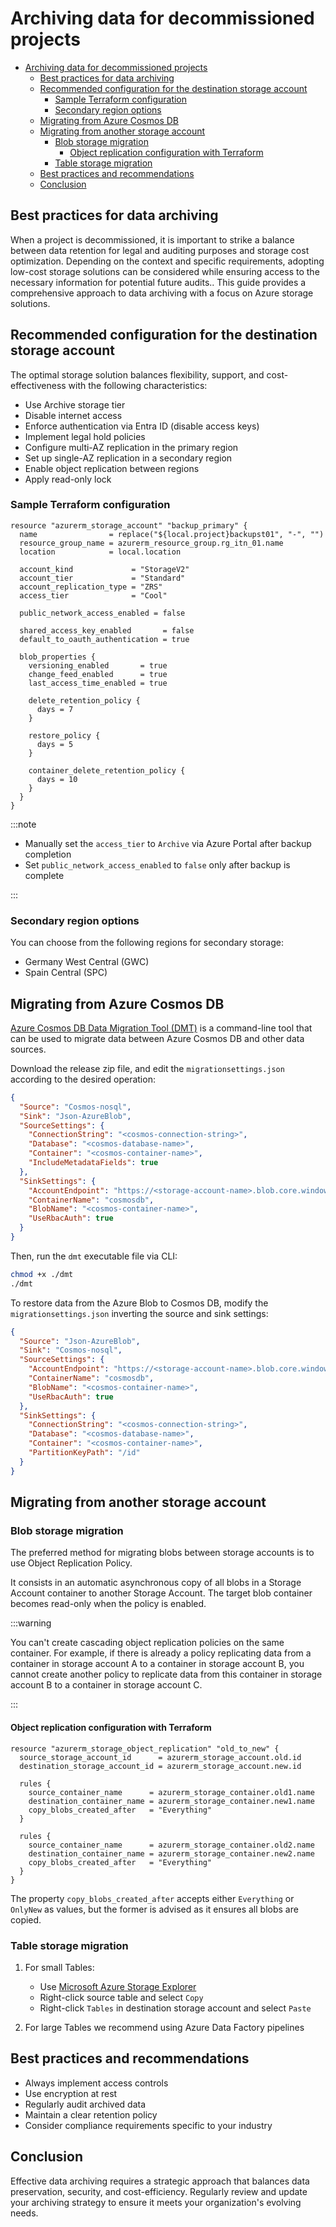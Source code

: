 # Archiving data for decommissioned projects

- [Archiving data for decommissioned projects](#archiving-data-for-decommissioned-projects)
  - [Best practices for data archiving](#best-practices-for-data-archiving)
  - [Recommended configuration for the destination storage account](#recommended-configuration-for-the-destination-storage-account)
    - [Sample Terraform configuration](#sample-terraform-configuration)
    - [Secondary region options](#secondary-region-options)
  - [Migrating from Azure Cosmos DB](#migrating-from-azure-cosmos-db)
  - [Migrating from another storage account](#migrating-from-another-storage-account)
    - [Blob storage migration](#blob-storage-migration)
      - [Object replication configuration with Terraform](#object-replication-configuration-with-terraform)
    - [Table storage migration](#table-storage-migration)
  - [Best practices and recommendations](#best-practices-and-recommendations)
  - [Conclusion](#conclusion)

## Best practices for data archiving

When a project is decommissioned, it is important to strike a balance between
data retention for legal and auditing purposes and storage cost optimization.
Depending on the context and specific requirements, adopting low-cost storage
solutions can be considered while ensuring access to the necessary information
for potential future audits.. This guide provides a comprehensive approach to
data archiving with a focus on Azure storage solutions.

## Recommended configuration for the destination storage account

The optimal storage solution balances flexibility, support, and
cost-effectiveness with the following characteristics:

- Use Archive storage tier
- Disable internet access
- Enforce authentication via Entra ID (disable access keys)
- Implement legal hold policies
- Configure multi-AZ replication in the primary region
- Set up single-AZ replication in a secondary region
- Enable object replication between regions
- Apply read-only lock

### Sample Terraform configuration

```hcl
resource "azurerm_storage_account" "backup_primary" {
  name                = replace("${local.project}backupst01", "-", "")
  resource_group_name = azurerm_resource_group.rg_itn_01.name
  location            = local.location

  account_kind             = "StorageV2"
  account_tier             = "Standard"
  account_replication_type = "ZRS"
  access_tier              = "Cool"

  public_network_access_enabled = false

  shared_access_key_enabled       = false
  default_to_oauth_authentication = true

  blob_properties {
    versioning_enabled       = true
    change_feed_enabled      = true
    last_access_time_enabled = true

    delete_retention_policy {
      days = 7
    }

    restore_policy {
      days = 5
    }

    container_delete_retention_policy {
      days = 10
    }
  }
}
```

:::note

- Manually set the `access_tier` to `Archive` via Azure Portal after backup
  completion
- Set `public_network_access_enabled` to `false` only after backup is complete

:::

### Secondary region options

You can choose from the following regions for secondary storage:

- Germany West Central (GWC)
- Spain Central (SPC)

## Migrating from Azure Cosmos DB

[Azure Cosmos DB Data Migration Tool (DMT)](https://github.com/AzureCosmosDB/data-migration-desktop-tool)
is a command-line tool that can be used to migrate data between Azure Cosmos DB
and other data sources.

Download the release zip file, and edit the `migrationsettings.json` according
to the desired operation:

```json
{
  "Source": "Cosmos-nosql",
  "Sink": "Json-AzureBlob",
  "SourceSettings": {
    "ConnectionString": "<cosmos-connection-string>",
    "Database": "<cosmos-database-name>",
    "Container": "<cosmos-container-name>",
    "IncludeMetadataFields": true
  },
  "SinkSettings": {
    "AccountEndpoint": "https://<storage-account-name>.blob.core.windows.net",
    "ContainerName": "cosmosdb",
    "BlobName": "<cosmos-container-name>",
    "UseRbacAuth": true
  }
}
```

Then, run the `dmt` executable file via CLI:

```sh
chmod +x ./dmt
./dmt
```

To restore data from the Azure Blob to Cosmos DB, modify the
`migrationsettings.json` inverting the source and sink settings:

```json
{
  "Source": "Json-AzureBlob",
  "Sink": "Cosmos-nosql",
  "SourceSettings": {
    "AccountEndpoint": "https://<storage-account-name>.blob.core.windows.net",
    "ContainerName": "cosmosdb",
    "BlobName": "<cosmos-container-name>",
    "UseRbacAuth": true
  },
  "SinkSettings": {
    "ConnectionString": "<cosmos-connection-string>",
    "Database": "<cosmos-database-name>",
    "Container": "<cosmos-container-name>",
    "PartitionKeyPath": "/id"
  }
}
```

## Migrating from another storage account

### Blob storage migration

The preferred method for migrating blobs between storage accounts is to use
Object Replication Policy.

It consists in an automatic asynchronous copy of all blobs in a Storage Account
container to another Storage Account. The target blob container becomes
read-only when the policy is enabled.

:::warning

You can't create cascading object replication policies on the same container.
For example, if there is already a policy replicating data from a container in
storage account A to a container in storage account B, you cannot create another
policy to replicate data from this container in storage account B to a container
in storage account C.

:::

#### Object replication configuration with Terraform

```hcl
resource "azurerm_storage_object_replication" "old_to_new" {
  source_storage_account_id      = azurerm_storage_account.old.id
  destination_storage_account_id = azurerm_storage_account.new.id

  rules {
    source_container_name      = azurerm_storage_container.old1.name
    destination_container_name = azurerm_storage_container.new1.name
    copy_blobs_created_after   = "Everything"
  }

  rules {
    source_container_name      = azurerm_storage_container.old2.name
    destination_container_name = azurerm_storage_container.new2.name
    copy_blobs_created_after   = "Everything"
  }
}
```

The property `copy_blobs_created_after` accepts either `Everything` or `OnlyNew`
as values, but the former is advised as it ensures all blobs are copied.

### Table storage migration

1. For small Tables:

   - Use
     [Microsoft Azure Storage Explorer](https://azure.microsoft.com/en-us/products/storage/storage-explorer#Download-4)
   - Right-click source table and select `Copy`
   - Right-click `Tables` in destination storage account and select `Paste`

2. For large Tables we recommend using Azure Data Factory pipelines

## Best practices and recommendations

- Always implement access controls
- Use encryption at rest
- Regularly audit archived data
- Maintain a clear retention policy
- Consider compliance requirements specific to your industry

## Conclusion

Effective data archiving requires a strategic approach that balances data
preservation, security, and cost-efficiency. Regularly review and update your
archiving strategy to ensure it meets your organization's evolving needs.
